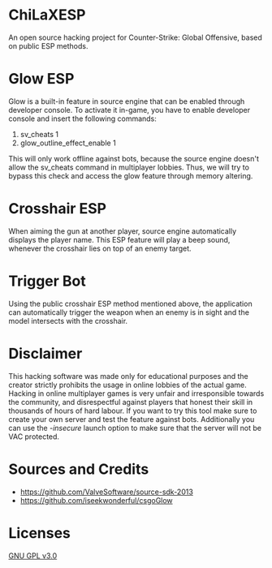 # ChiLaXESP

An open source hacking project for Counter-Strike: Global Offensive, based on public ESP methods. 

# Glow ESP

Glow is a built-in feature in source engine that can be enabled through developer console.
To activate it in-game, you have to enable developer console and insert the following commands:

1. sv_cheats 1
2. glow_outline_effect_enable 1

This will only work offline against bots, because the source engine doesn't allow the sv_cheats command in multiplayer lobbies. 
Thus, we will try to bypass this check and access the glow feature through memory altering. 

# Crosshair ESP

When aiming the gun at another player, source engine automatically displays the player name. 
This ESP feature will play a beep sound, whenever the crosshair lies on top of an enemy target. 

# Trigger Bot

Using the public crosshair ESP method mentioned above, the application can automatically trigger the weapon when an enemy is in sight and the model intersects with the crosshair. 

# Disclaimer

This hacking software was made only for educational purposes and the creator strictly prohibits the usage in online lobbies of the actual game.
Hacking in online multiplayer games is very unfair and irresponsible towards the community, and disrespectful against players that honest their skill in thousands of hours of hard labour.
If you want to try this tool make sure to create your own server and test the feature against bots. Additionally you can use the *-insecure* launch option to make sure that the server will not be VAC protected.

# Sources and Credits

* https://github.com/ValveSoftware/source-sdk-2013
* https://github.com/iseekwonderful/csgoGlow 

# Licenses

[GNU GPL v3.0](https://www.gnu.org/licenses/gpl-3.0)